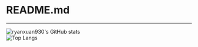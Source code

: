 # README.md



---
![ryanxuan930's GitHub stats](https://github-readme-stats.vercel.app/api?username=ryanxuan930&show_icons=true&count_private=true&cache_seconds=1800)\
![Top Langs](https://github-readme-stats.vercel.app/api/top-langs/?username=ryanxuan930&layout=compact&cache_seconds=1800)
